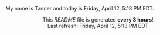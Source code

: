 My name is Tanner and today is Friday, April 12, 5:13 PM EDT.

<p align="center">This <i>README</i> file is generated <b>every 3 hours</b>!</br>Last refresh: Friday, April 12, 5:13 PM EDT<br /></p>
